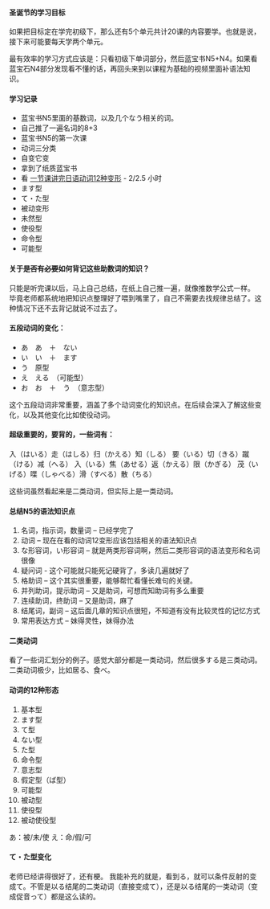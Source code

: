 #### 圣诞节的学习目标

如果把目标定在学完初级下，那么还有5个单元共计20课的内容要学。也就是说，接下来可能要每天学两个单元。

最有效率的学习方式应该是：只看初级下单词部分，然后蓝宝书N5+N4。如果看蓝宝石N4部分发现看不懂的话，再回头来到以课程为基础的视频里面补语法知识。


#### 学习记录
* 蓝宝书N5里面的基数词，以及几个なう相关的词。
* 自己推了一遍名词的8+3
* 蓝宝书N5的第一次课
* 动词三分类
* 自变它变
* 拿到了纸质蓝宝书
* 看 [一节课讲完日语动词12种变形](https://www.bilibili.com/video/BV1Np411f79T) - 2/2.5 小时
* ます型
* て・た型
* 被动变形
* 未然型
* 使役型
* 命令型
* 可能型




#### 关于~~是否有必要~~如何背记这些助数词的知识？
只能是听完课以后，马上自己总结，在纸上自己推一遍，就像推数学公式一样。
毕竟老师都系统地把知识点整理好了喂到嘴里了，自己不需要去找规律总结了。这种情况下还不去背记就说不过去了。



#### 五段动词的变化：
* あ　あ　＋　ない
* い　い　＋　ます
* う　原型
* え　える　（可能型）
* お　お　＋　う　（意志型）

这个五段动词非常重要，涵盖了多个动词变化的知识点。在后续会深入了解这些变化，以及其他变化比如使役动词。


#### 超级重要的，要背的，一些词有：
入（はいる）走（はしる）归（かえる）知（しる） 要（いる）切（きる）蹴（ける）减（へる）
入（いる）焦（あせる）返（かえる）限（かぎる） 茂（いげる）喋（しゃべる）滑（すべる）散（ちる）

这些词虽然看起来是二类动词，但实际上是一类动词。


#### 总结N5的语法知识点

1.	名词，指示词，数量词 – 已经学完了
2.	动词 – 现在在看的动词12变形应该包括相关的语法知识点
3.	な形容词，い形容词 – 就是两类形容词啊，然后二类形容词的语法变形和名词很像
4.	疑问词  - 这个可能就只能死记硬背了，多读几遍就好了
5.	格助词 – 这个其实很重要，能够帮忙看懂长难句的关键。
6.	并列助词，提示助词 – 又是助词，可想而知助词有多么重要
7.	连续助词，终助词 – 又是助词，麻了
8.	结尾词，副词 – 这后面几章的知识点很短，不知道有没有比较灵性的记忆方式
9.	常用表达方式 – 妹得灵性，妹得办法


#### 二类动词

看了一些词汇划分的例子。感觉大部分都是一类动词，然后很多する是三类动词。二类动词极少，比如居る、食べ。


#### 动词的12种形态

1.	基本型
2.	ます型
3.	て型
4.	ない型
5.	た型
6.	命令型
7.	意志型
8.	假定型（ば型）
9.	可能型
10.	被动型
11.	使役型
12.	被动使役型


あ：被/未/使
え：命/假/可

#### て・た型变化

老师已经讲得很好了，还有梗。
我能补充的就是，看到る，就可以条件反射的变成て。不管是以る结尾的二类动词（直接变成て），还是以る结尾的一类动词（变成促音って）都是这么读的。